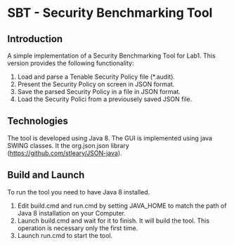 # SBT - Security Benchmarking Tool
## Introduction
A simple implementation of a Security Benchmarking Tool for Lab1.
This version provides the following functionality:
1. Load and parse a Tenable Security Policy file (*.audit).
2. Present the Security Policy on screen in JSON format.
3. Save the parsed Security Policy in a file in JSON format.
4. Load the Security Polici from a previousely saved JSON file.

## Technologies
The tool is developed using Java 8.
The GUI is implemented using java SWING classes.
It the org.json.json library (https://github.com/stleary/JSON-java).

## Build and Launch
To run the tool you need to have Java 8 installed.
1. Edit build.cmd and run.cmd by setting JAVA_HOME to match the path of Java 8 installation on your Computer.
2. Launch build.cmd and wait for it to finish. It will build the tool. This operation is necessary only the first time.
3. Launch run.cmd to start the tool.